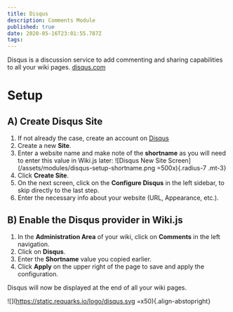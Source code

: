 ```yaml
---
title: Disqus
description: Comments Module
published: true
date: 2020-05-16T23:01:55.787Z
tags: 
---
```


Disqus is a discussion service to add commenting and sharing capabilities to all your wiki pages.
[disqus.com](https://disqus.com)

# Setup

## A) Create Disqus Site

1. If not already the case, create an account on [Disqus](https://disqus.com/)
1. Create a new **Site**.
1. Enter a website name and make note of the **shortname** as you will need to enter this value in Wiki.js later:
![Disqus New Site Screen](/assets/modules/disqus-setup-shortname.png =500x){.radius-7 .mt-3}
1. Click **Create Site**.
1. On the next screen, click on the **Configure Disqus** in the left sidebar, to skip directly to the last step.
1. Enter the necessary info about your website (URL, Appearance, etc.).

## B) Enable the Disqus provider in Wiki.js

1. In the **Administration Area** of your wiki, click on **Comments** in the left navigation.
1. Click on **Disqus**.
1. Enter the **Shortname** value you copied earlier.
1. Click **Apply** on the upper right of the page to save and apply the configuration.

Disqus will now be displayed at the end of all your wiki pages.

![](https://static.requarks.io/logo/disqus.svg =x50){.align-abstopright}
  